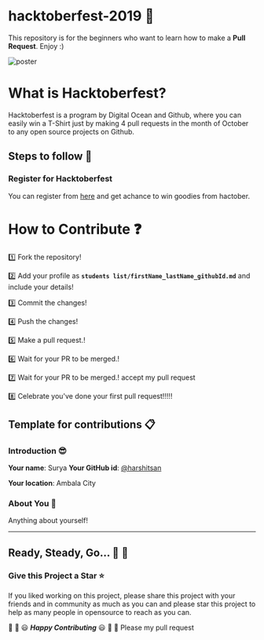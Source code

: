 # hacktoberfest-2019 :rocket:
This repository is for the beginners who want to learn how to make a **Pull Request**. Enjoy :)
 
 ![poster](https://github.com/harshitsan/hacktoberfest-2019/blob/master/hacktoberfest2019.png)


# What is Hacktoberfest?
Hacktoberfest is a program by Digital Ocean and Github, where you can easily win a T-Shirt just by making 4 pull requests in the month of October to any open source projects on Github.

## Steps to follow :scroll:

### Register for Hacktoberfest
You can register from [here](https://hacktoberfest.digitalocean.com) and get achance to win goodies from hactober.

# How to Contribute :question:

:one: Fork the repository!

:two: Add your profile as **`students list/firstName_lastName_githubId.md`** and include your details!

:three: Commit the changes!

:four: Push the changes!

:five: Make a pull request.!

:six: Wait for your PR to be merged.!

:seven: Wait for your PR to be merged.!  accept my pull request

:eight: Celebrate  you've done your first pull request!!!!!



## Template for contributions :clipboard:

### Introduction :sunglasses:

**Your name**: Surya
**Your GitHub id**: [@harshitsan](https://github.com/harshitsan)

**Your location**: Ambala City

### About You :boy:

Anything about yourself!

___

## Ready, Steady, Go... :turtle: :rabbit2:
### Give this Project a Star :star:

If you liked working on this project, please share this project with your friends and in community as much 
as you can and please  star this project to help as many people in opensource to reach as you can.

:tada: :confetti_ball: :smiley: _**Happy Contributing**_ :smiley: :confetti_ball: :tada:
Please my pull request
